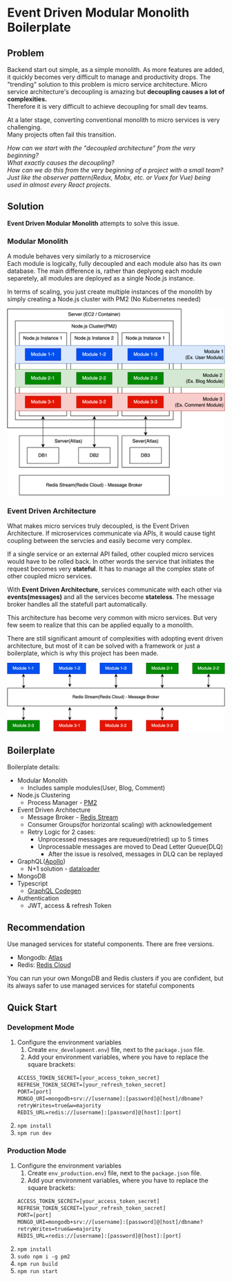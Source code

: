# Event Driven Modular Monolith Boilerplate

## Problem

Backend start out simple, as a simple monolith. As more features are added, it quickly becomes very difficult to manage and productivity drops. The "trending" solution to this problem is micro service architecture.
Micro service architecture's decoupling is amazing but **decoupling causes a lot of complexities.**\
Therefore it is very difficult to achieve decoupling for small dev teams.

At a later stage, converting conventional monolith to micro services is very challenging.\
Many projects often fail this transition.

_How can we start with the "decoupled architecture" from the very beginning?_\
_What exactly causes the decoupling?_\
_How can we do this from the very beginning of a project with a small team? Just like the observer pattern(Redux, Mobx, etc. or Vuex for Vue) being used in almost every React projects._

## Solution

**Event Driven Modular Monolith** attempts to solve this issue.

### Modular Monolith

A module behaves very similarly to a microservice\
Each module is logically, fully decoupled and each module also has its own database.
The main difference is, rather than deplyong each module separetely, all modules are deployed as a single Node.js instance.

In terms of scaling, you just create multiple instances of the monolith by simply creating a Node.js cluster with PM2 (No Kubernetes needed)

![event-driven-monolith](https://github.com/hoffnung8493/event-driven-modular-monolith/blob/master/readme-assets/event-driven-monolith.png?raw=true)

### Event Driven Architecture

What makes micro services truly decoupled, is the Event Driven Architecture.
If microservices communicate via APIs, it would cause tight coupling between the servcies and easily become very complex.

<!-- For example the following would be a single /POST API to create an order in a standard e-commerce:
1. A client requests /POST Order to the order service.
2. Order service stores the order data in it's database.
3. Order service requests the inventory service
    1. Inventory service updates it's database
4. Order service requests the payment service
    1. Payment service requests external PG API to make
    2. Payment service stores new payment data in it's database
5. Order service requests the delivery service
    1. Delivery service requests external Delivery API to make an invoice.
    2. Delivery service stores the new invoice in it's database
6. returns a response to the client -->

If a single service or an external API failed, other coupled micro services would have to be rolled back. In other words the service that initiates the request becomes very **stateful**. It has to manage all the complex state of other coupled micro services.

With **Event Driven Architecture**, services communicate with each other via **events(messages)** and all the services become **stateless**. The message broker handles all the statefull part automatically.

This architecture has become very common with micro services.
But very few seem to realize that this can be applied equally to a monolith.

There are still significant amount of complexities with adopting event driven architecture, but most of it can be solved with a framework or just a boilerplate, which is why this project has been made.

![event-driven-architecture](https://github.com/hoffnung8493/event-driven-modular-monolith/blob/master/readme-assets/event-driven-architecture.png?raw=true)

## Boilerplate

Boilerplate details:

- Modular Monolith
  - Includes sample modules(User, Blog, Comment)
- Node.js Clustering
  - Process Manager - [PM2](https://pm2.keymetrics.io/)
- Event Driven Architecture
  - Message Broker - [Redis Stream](https://redis.io/topics/streams-intro)
  - Consumer Groups(for horizontal scaling) with acknowledgement
  - Retry Logic for 2 cases:
    - Unprocessed messages are requeued(retried) up to 5 times
    - Unprocessable messages are moved to Dead Letter Queue(DLQ)
      - After the issue is resolved, messages in DLQ can be replayed
- GraphQL([Apollo](https://www.apollographql.com/docs/apollo-server/))
  - N+1 solution - [dataloader](https://www.npmjs.com/package/dataloader)
- MongoDB
- Typescript
  - [GraphQL Codegen](https://www.graphql-code-generator.com/)
- Authentication
  - JWT, access & refresh Token

## Recommendation

Use managed services for stateful components. There are free versions.

- Mongodb: [Atlas](https://www.mongodb.com/atlas/database)
- Redis: [Redis Cloud](https://redis.com/redis-enterprise-cloud/overview/)

You can run your own MongoDB and Redis clusters if you are confident, but its always safer to use managed services for stateful components

###

## Quick Start

### Development Mode

1. Configure the environment variables
   1. Create `env_development.env`) file, next to the `package.json` file.
   2. Add your environment variables, where you have to replace the square brackets:
   ```
   ACCESS_TOKEN_SECRET=[your_access_token_secret]
   REFRESH_TOKEN_SECRET=[your_refresh_token_secret]
   PORT=[port]
   MONGO_URI=mongodb+srv://[username]:[password]@[host]/dbname?retryWrites=true&w=majority
   REDIS_URL=redis://[username]:[password]@[host]:[port]
   ```
2. `npm install`
3. `npm run dev`

### Production Mode

1. Configure the environment variables
   1. Create `env_production.env`) file, next to the `package.json` file.
   2. Add your environment variables, where you have to replace the square brackets:
   ```
   ACCESS_TOKEN_SECRET=[your_access_token_secret]
   REFRESH_TOKEN_SECRET=[your_refresh_token_secret]
   PORT=[port]
   MONGO_URI=mongodb+srv://[username]:[password]@[host]/dbname?retryWrites=true&w=majority
   REDIS_URL=redis://[username]:[password]@[host]:[port]
   ```
2. `npm install`
3. `sudo npm i -g pm2`
4. `npm run build`
5. `npm run start`
